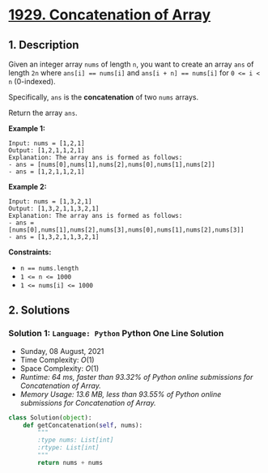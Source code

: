 # [1929. Concatenation of Array](https://leetcode.com/problems/concatenation-of-array/)

## 1. Description

Given an integer array `nums` of length `n`, you want to create an array `ans` of length `2n` where `ans[i] == nums[i]` and `ans[i + n] == nums[i]` for `0 <= i < n` (0-indexed).

Specifically, `ans` is the **concatenation** of two `nums` arrays.

Return the array `ans`.

**Example 1:**

```
Input: nums = [1,2,1]
Output: [1,2,1,1,2,1]
Explanation: The array ans is formed as follows:
- ans = [nums[0],nums[1],nums[2],nums[0],nums[1],nums[2]]
- ans = [1,2,1,1,2,1]
```

**Example 2:**

```
Input: nums = [1,3,2,1]
Output: [1,3,2,1,1,3,2,1]
Explanation: The array ans is formed as follows:
- ans = [nums[0],nums[1],nums[2],nums[3],nums[0],nums[1],nums[2],nums[3]]
- ans = [1,3,2,1,1,3,2,1]
```

**Constraints:**

- `n == nums.length`
- `1 <= n <= 1000`
- `1 <= nums[i] <= 1000`

## 2. Solutions

### Solution 1: `Language: Python` Python One Line Solution

- Sunday, 08 August, 2021
- Time Complexity: $O(1)$
- Space Complexity: $O(1)$
- *Runtime: 64 ms, faster than 93.32% of Python online submissions for Concatenation of Array.*
- *Memory Usage: 13.6 MB, less than 93.55% of Python online submissions for Concatenation of Array.*

```python
class Solution(object):
    def getConcatenation(self, nums):
        """
        :type nums: List[int]
        :rtype: List[int]
        """
        return nums + nums
```
